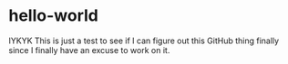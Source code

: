 # hello-world
IYKYK
This is just a test to see if I can figure out this GitHub thing finally since I finally have an excuse to work on it.
